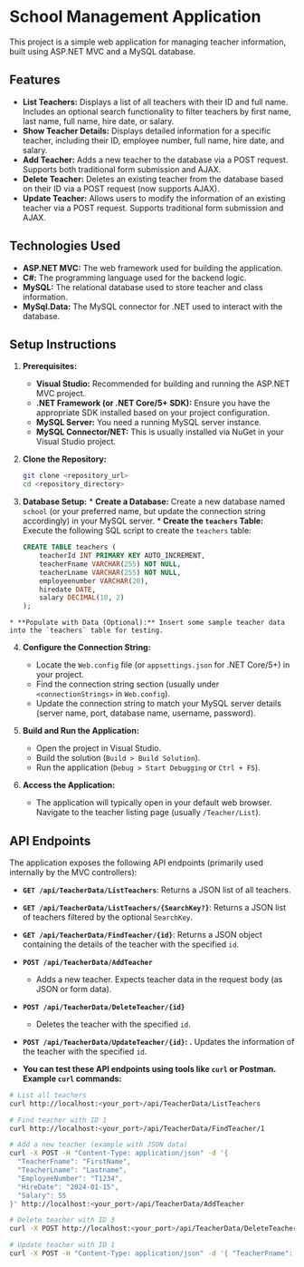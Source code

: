 # School Management Application

This project is a simple web application for managing teacher information, built using ASP.NET MVC and a MySQL database.

## Features

* **List Teachers:** Displays a list of all teachers with their ID and full name. Includes an optional search functionality to filter teachers by first name, last name, full name, hire date, or salary.
* **Show Teacher Details:** Displays detailed information for a specific teacher, including their ID, employee number, full name, hire date, and salary.
* **Add Teacher:** Adds a new teacher to the database via a POST request. Supports both traditional form submission and AJAX.
* **Delete Teacher:** Deletes an existing teacher from the database based on their ID via a POST request (now supports AJAX).
* **Update Teacher:** Allows users to modify the information of an existing teacher via a POST request. Supports traditional form submission and AJAX.

## Technologies Used

* **ASP.NET MVC:** The web framework used for building the application.
* **C#:** The programming language used for the backend logic.
* **MySQL:** The relational database used to store teacher and class information.
* **MySql.Data:** The MySQL connector for .NET used to interact with the database.

## Setup Instructions

1.  **Prerequisites:**
    * **Visual Studio:** Recommended for building and running the ASP.NET MVC project.
    * **.NET Framework (or .NET Core/5+ SDK):** Ensure you have the appropriate SDK installed based on your project configuration.
    * **MySQL Server:** You need a running MySQL server instance.
    * **MySQL Connector/NET:** This is usually installed via NuGet in your Visual Studio project.

2.  **Clone the Repository:**
    ```bash
    git clone <repository_url>
    cd <repository_directory>
    ```
   
   3.  **Database Setup:**
    * **Create a Database:** Create a new database named `school` (or your preferred name, but update the connection string accordingly) in your MySQL server.
    * **Create the `teachers` Table:** Execute the following SQL script to create the `teachers` table:
        ```sql
        CREATE TABLE teachers (
            teacherId INT PRIMARY KEY AUTO_INCREMENT,
            teacherFname VARCHAR(255) NOT NULL,
            teacherLname VARCHAR(255) NOT NULL,
            employeenumber VARCHAR(20),
            hiredate DATE,
            salary DECIMAL(10, 2)
        );
        ```
   
    * **Populate with Data (Optional):** Insert some sample teacher data into the `teachers` table for testing.

4.  **Configure the Connection String:**
    * Locate the `Web.config` file (or `appsettings.json` for .NET Core/5+) in your project.
    * Find the connection string section (usually under `<connectionStrings>` in `Web.config`).
    * Update the connection string to match your MySQL server details (server name, port, database name, username, password).

5.  **Build and Run the Application:**
    * Open the project in Visual Studio.
    * Build the solution (`Build > Build Solution`).
    * Run the application (`Debug > Start Debugging` or `Ctrl + F5`).

6.  **Access the Application:**
    * The application will typically open in your default web browser. Navigate to the teacher listing page (usually `/Teacher/List`).

## API Endpoints

The application exposes the following API endpoints (primarily used internally by the MVC controllers):

* **`GET /api/TeacherData/ListTeachers`**: Returns a JSON list of all teachers.
* **`GET /api/TeacherData/ListTeachers/{SearchKey?}`**: Returns a JSON list of teachers filtered by the optional `SearchKey`.
* **`GET /api/TeacherData/FindTeacher/{id}`**: Returns a JSON object containing the details of the teacher with the specified `id`.
* **`POST /api/TeacherData/AddTeacher`**
    * Adds a new teacher. Expects teacher data in the request body (as JSON or form data).
* **`POST /api/TeacherData/DeleteTeacher/{id}`**
    * Deletes the teacher with the specified `id`.
* **`POST /api/TeacherData/UpdateTeacher/{id}`: .**
    Updates the information of the teacher with the specified `id`.
  
* **You can test these API endpoints using tools like `curl` or Postman. Example `curl` commands:**

```bash
# List all teachers
curl http://localhost:<your_port>/api/TeacherData/ListTeachers

# Find teacher with ID 1
curl http://localhost:<your_port>/api/TeacherData/FindTeacher/1

# Add a new teacher (example with JSON data)
curl -X POST -H "Content-Type: application/json" -d '{
  "TeacherFname": "FirstName",
  "TeacherLname": "Lastname",
  "EmployeeNumber": "T1234",
  "HireDate": "2024-01-15",
  "Salary": 55
}' http://localhost:<your_port>/api/TeacherData/AddTeacher

# Delete teacher with ID 3
curl -X POST http://localhost:<your_port>/api/TeacherData/DeleteTeacher/3

# Update teacher with ID 1 
curl -X POST -H "Content-Type: application/json" -d '{ "TeacherFname": "UpdatedFirstName", "TeacherLname": "UpdatedLastName", "EmployeeNumber": "UpdatedEmployeeNumber", "HireDate": "2024-04-17", "Salary": 70 }' http://localhost:<your_port>/api/TeacherData/UpdateTeacher/1
